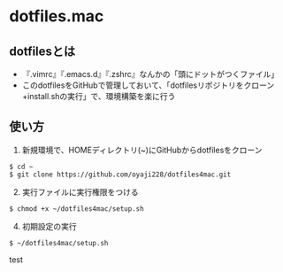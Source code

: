 # dotfiles.mac

## dotfilesとは

- 『.vimrc』『.emacs.d』『.zshrc』なんかの「頭にドットがつくファイル」
- このdotfilesをGitHubで管理しておいて、「dotfilesリポジトリをクローン+install.shの実行」で、環境構築を楽に行う

## 使い方
1. 新規環境で、HOMEディレクトリ(~)にGitHubからdotfilesをクローン
```
$ cd ~
$ git clone https://github.com/oyaji228/dotfiles4mac.git
```

2. 実行ファイルに実行権限をつける
```
$ chmod +x ~/dotfiles4mac/setup.sh
```

4. 初期設定の実行
```
$ ~/dotfiles4mac/setup.sh
```


test




